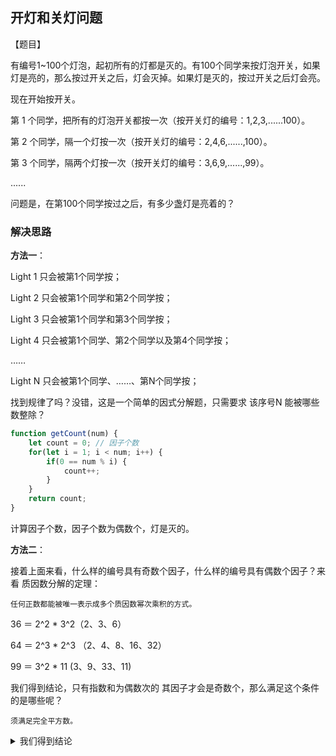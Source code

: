 ## 开灯和关灯问题

【题目】

有编号1~100个灯泡，起初所有的灯都是灭的。有100个同学来按灯泡开关，如果灯是亮的，那么按过开关之后，灯会灭掉。如果灯是灭的，按过开关之后灯会亮。

现在开始按开关。

第 1 个同学，把所有的灯泡开关都按一次（按开关灯的编号：1,2,3,......100）。

第 2 个同学，隔一个灯按一次（按开关灯的编号：2,4,6,......,100）。

第 3 个同学，隔两个灯按一次（按开关灯的编号：3,6,9,......,99）。

......

问题是，在第100个同学按过之后，有多少盏灯是亮着的？

### 解决思路

**方法一**：

Light 1 只会被第1个同学按；

Light 2 只会被第1个同学和第2个同学按；

Light 3 只会被第1个同学和第3个同学按；

Light 4 只会被第1个同学、第2个同学以及第4个同学按；

……

Light N 只会被第1个同学、……、第N个同学按；

找到规律了吗？没错，这是一个简单的因式分解题，只需要求 该序号N 能被哪些数整除？

```javascript
function getCount(num) {
    let count = 0; // 因子个数
    for(let i = 1; i < num; i++) {
        if(0 == num % i) {
            count++;
        }
    }
    return count;
}
```

计算因子个数，因子个数为偶数个，灯是灭的。

**方法二**：

接着上面来看，什么样的编号具有奇数个因子，什么样的编号具有偶数个因子？来看 质因数分解的定理：

`任何正数都能被唯一表示成多个质因数幂次乘积的方式。`

36 ＝ 2^2 * 3^2（2、3、6）

64 ＝ 2^3 * 2^3 （2、4、8、16、32）

99 ＝ 3^2 * 11    (3、9、33、11)

我们得到结论，只有指数和为偶数次的 其因子才会是奇数个，那么满足这个条件的是哪些呢？

`须满足完全平方数。`

<details>
<summary>我们得到结论</summary>

1~100中完全平方数有 1, 4, 9, 16, 25, 36, 49, 64, 81, 100 ，这10个编号的灯是亮着的。
</details>
